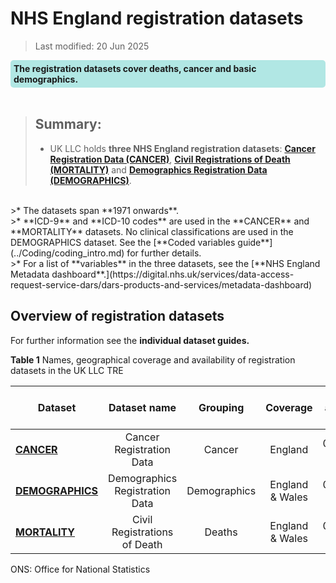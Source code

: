 # NHS England registration datasets
>Last modified: 20 Jun 2025
<div style="background-color: rgba(0, 178, 169, 0.3); padding: 5px; border-radius: 5px;"><strong>The registration datasets cover deaths, cancer and basic demographics.</strong></div>  
<br>



>## Summary:
>* UK LLC holds **three NHS England registration datasets**: [**Cancer Registration Data (CANCER)**](../Registration%20datasets/CANCER/CANCER.ipynb), [**Civil Registrations of Death (MORTALITY)**](../Registration%20datasets/MORTALITY/MORTALITY.ipynb) and [**Demographics Registration Data (DEMOGRAPHICS)**](../Registration%20datasets/DEMOGRAPHICS/DEMOGRAPHICS.ipynb).    
<br>
>* The datasets span **1971 onwards**.   
<br>
>* **ICD-9** and **ICD-10 codes** are used in the **CANCER** and **MORTALITY** datasets. No clinical classifications are used in the DEMOGRAPHICS dataset. See the [**Coded variables guide**](../Coding/coding_intro.md) for further details.   
<br>
>* For a list of **variables** in the three datasets, see the [**NHS England Metadata dashboard**.](https://digital.nhs.uk/services/data-access-request-service-dars/dars-products-and-services/metadata-dashboard)   
<br>

## Overview of registration datasets
For further information see the **individual dataset guides.**

**Table 1** Names, geographical coverage and availability of registration datasets in the UK LLC TRE

| **Dataset**|**Dataset name**|**Grouping**|**Coverage**|**Data available in TRE**|**Data owner**|
|---|:---:|:---:|:---:|:---:|:---:|
|[**CANCER**](../Registration%20datasets/CANCER/CANCER.ipynb)|Cancer Registration Data|Cancer|England|01/01/1971 onwards|NHSE|
|[**DEMOGRAPHICS**](../Registration%20datasets/DEMOGRAPHICS/DEMOGRAPHICS.ipynb)|Demographics Registration Data|Demographics|England & Wales|01/06/2004 onwards|NHSE|
|[**MORTALITY**](../Registration%20datasets/MORTALITY/MORTALITY.ipynb)|Civil Registrations of Death|Deaths|England & Wales|01/01/1993 onwards|ONS|  |  

ONS: Office for National Statistics  






